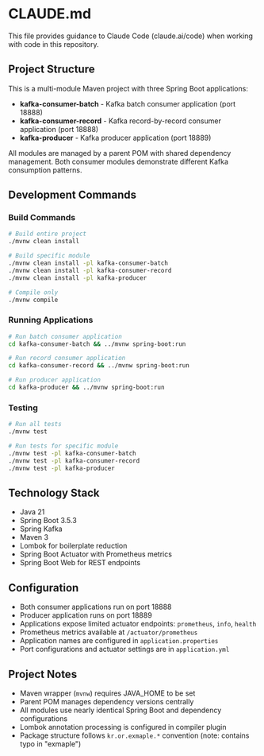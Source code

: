 # CLAUDE.md

This file provides guidance to Claude Code (claude.ai/code) when working with code in this repository.

## Project Structure

This is a multi-module Maven project with three Spring Boot applications:

- **kafka-consumer-batch** - Kafka batch consumer application (port 18888)
- **kafka-consumer-record** - Kafka record-by-record consumer application (port 18888)
- **kafka-producer** - Kafka producer application (port 18889)

All modules are managed by a parent POM with shared dependency management. Both consumer modules demonstrate different Kafka consumption patterns.

## Development Commands

### Build Commands
```bash
# Build entire project
./mvnw clean install

# Build specific module
./mvnw clean install -pl kafka-consumer-batch
./mvnw clean install -pl kafka-consumer-record
./mvnw clean install -pl kafka-producer

# Compile only
./mvnw compile
```

### Running Applications
```bash
# Run batch consumer application
cd kafka-consumer-batch && ../mvnw spring-boot:run

# Run record consumer application
cd kafka-consumer-record && ../mvnw spring-boot:run

# Run producer application  
cd kafka-producer && ../mvnw spring-boot:run
```

### Testing
```bash
# Run all tests
./mvnw test

# Run tests for specific module
./mvnw test -pl kafka-consumer-batch
./mvnw test -pl kafka-consumer-record
./mvnw test -pl kafka-producer
```

## Technology Stack

- Java 21
- Spring Boot 3.5.3
- Spring Kafka
- Maven 3
- Lombok for boilerplate reduction
- Spring Boot Actuator with Prometheus metrics
- Spring Boot Web for REST endpoints

## Configuration

- Both consumer applications run on port 18888
- Producer application runs on port 18889  
- Applications expose limited actuator endpoints: `prometheus`, `info`, `health`
- Prometheus metrics available at `/actuator/prometheus`
- Application names are configured in `application.properties`
- Port configurations and actuator settings are in `application.yml`

## Project Notes

- Maven wrapper (`mvnw`) requires JAVA_HOME to be set
- Parent POM manages dependency versions centrally
- All modules use nearly identical Spring Boot and dependency configurations
- Lombok annotation processing is configured in compiler plugin
- Package structure follows `kr.or.exmaple.*` convention (note: contains typo in "exmaple")